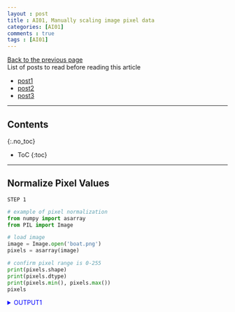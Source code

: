 ```yaml
---
layout : post
title : AI01, Manually scaling image pixel data
categories: [AI01]
comments : true
tags : [AI01]
---
```

[Back to the previous page](https://userdyk-github.github.io/Study.html) <br>
List of posts to read before reading this article
- <a href='https://userdyk-github.github.io/'>post1</a>
- <a href='https://userdyk-github.github.io/'>post2</a>
- <a href='https://userdyk-github.github.io/'>post3</a>

---

## Contents
{:.no_toc}

* ToC
{:toc}

<hr class="division1">


## **Normalize Pixel Values**

`STEP 1`
```python
# example of pixel normalization
from numpy import asarray
from PIL import Image

# load image
image = Image.open('boat.png')
pixels = asarray(image)

# confirm pixel range is 0-255
print(pixels.shape)
print(pixels.dtype)
print(pixels.min(), pixels.max())
pixels
```
<details markdown="1">
<summary class='jb-small' style="color:blue">OUTPUT1</summary>
<hr class='division3'>
<p>
    (856, 1280, 4)<br>
    uint8<br>
    0 255
</p>
```
array([[[221, 223, 226, 255],
        [210, 212, 215, 255],
        [191, 192, 195, 255],
        ...,
        [191, 192, 195, 255],
        [210, 212, 215, 255],
        [221, 223, 226, 255]],

       [[213, 215, 217, 255],
        [190, 192, 194, 255],
        [206, 207, 208, 255],
        ...,
        [206, 207, 208, 255],
        [190, 192, 194, 255],
        [213, 215, 217, 255]],

       [[199, 201, 204, 255],
        [196, 198, 199, 255],
        [236, 234, 236, 255],
        ...,
        [236, 234, 236, 255],
        [196, 198, 199, 255],
        [199, 201, 204, 255]],

       ...,

       [[193, 193, 193, 255],
        [180, 180, 180, 255],
        [151, 152, 152, 255],
        ...,
        [154, 154, 155, 255],
        [180, 180, 180, 255],
        [193, 193, 193, 255]],

       [[197, 197, 197, 255],
        [192, 192, 192, 255],
        [179, 179, 179, 255],
        ...,
        [179, 179, 179, 255],
        [192, 192, 192, 255],
        [197, 197, 197, 255]],

       [[198, 198, 198, 255],
        [196, 196, 196, 255],
        [192, 192, 192, 255],
        ...,
        [192, 192, 192, 255],
        [196, 196, 196, 255],
        [198, 198, 198, 255]]], dtype=uint8)
```
<hr class='division3'>
</details>

<br>

`STEP 2`
```python
# convert from integers to floats
pixels = pixels.astype('float32')

# normalize to the range 0-1
pixels /= 255.0

# confirm the normalization
print(pixels.min(), pixels.max())

pixels
```
<details markdown="1">
<summary class='jb-small' style="color:blue">OUTPUT2</summary>
<hr class='division3'>
<p>
    0.0 0.003921569
</p>
```
array([[[0.00339869, 0.00342945, 0.00347559, 0.00392157],
        [0.00322953, 0.00326028, 0.00330642, 0.00392157],
        [0.00293733, 0.00295271, 0.00299885, 0.00392157],
        ...,
        [0.00293733, 0.00295271, 0.00299885, 0.00392157],
        [0.00322953, 0.00326028, 0.00330642, 0.00392157],
        [0.00339869, 0.00342945, 0.00347559, 0.00392157]],

       [[0.00327566, 0.00330642, 0.00333718, 0.00392157],
        [0.00292195, 0.00295271, 0.00298347, 0.00392157],
        [0.00316801, 0.00318339, 0.00319877, 0.00392157],
        ...,
        [0.00316801, 0.00318339, 0.00319877, 0.00392157],
        [0.00292195, 0.00295271, 0.00298347, 0.00392157],
        [0.00327566, 0.00330642, 0.00333718, 0.00392157]],

       [[0.00306036, 0.00309112, 0.00313725, 0.00392157],
        [0.00301423, 0.00304498, 0.00306036, 0.00392157],
        [0.00362937, 0.00359862, 0.00362937, 0.00392157],
        ...,
        [0.00362937, 0.00359862, 0.00362937, 0.00392157],
        [0.00301423, 0.00304498, 0.00306036, 0.00392157],
        [0.00306036, 0.00309112, 0.00313725, 0.00392157]],

       ...,

       [[0.00296809, 0.00296809, 0.00296809, 0.00392157],
        [0.00276817, 0.00276817, 0.00276817, 0.00392157],
        [0.00232218, 0.00233756, 0.00233756, 0.00392157],
        ...,
        [0.00236832, 0.00236832, 0.0023837 , 0.00392157],
        [0.00276817, 0.00276817, 0.00276817, 0.00392157],
        [0.00296809, 0.00296809, 0.00296809, 0.00392157]],

       [[0.0030296 , 0.0030296 , 0.0030296 , 0.00392157],
        [0.00295271, 0.00295271, 0.00295271, 0.00392157],
        [0.00275279, 0.00275279, 0.00275279, 0.00392157],
        ...,
        [0.00275279, 0.00275279, 0.00275279, 0.00392157],
        [0.00295271, 0.00295271, 0.00295271, 0.00392157],
        [0.0030296 , 0.0030296 , 0.0030296 , 0.00392157]],

       [[0.00304498, 0.00304498, 0.00304498, 0.00392157],
        [0.00301423, 0.00301423, 0.00301423, 0.00392157],
        [0.00295271, 0.00295271, 0.00295271, 0.00392157],
        ...,
        [0.00295271, 0.00295271, 0.00295271, 0.00392157],
        [0.00301423, 0.00301423, 0.00301423, 0.00392157],
        [0.00304498, 0.00304498, 0.00304498, 0.00392157]]], dtype=float32)
```
<hr class='division3'>
</details>


<br><br><br>

<hr class="division2">


## **Center Pixel Values**

- <strong>Global Centering</strong>: Calculating and subtracting the mean pixel value <strong>across color channels</strong>. [mean:O, std:X]
- <strong>Local Centering</strong>: Calculating and subtracting the mean pixel value <strong>per color channel</strong>. [mean:O, std:O]

<br><br><br>


### ***Global Centering***

`STEP1`
```python
# example of global centering (subtract mean)
from numpy import asarray
from PIL import Image

# load image
image = Image.open('boat.png')
pixels = asarray(image)
pixels
```
<details markdown="1">
<summary class='jb-small' style="color:blue">OUTPUT</summary>
<hr class='division3'>
```
array([[[221, 223, 226, 255],
        [210, 212, 215, 255],
        [191, 192, 195, 255],
        ...,
        [191, 192, 195, 255],
        [210, 212, 215, 255],
        [221, 223, 226, 255]],

       [[213, 215, 217, 255],
        [190, 192, 194, 255],
        [206, 207, 208, 255],
        ...,
        [206, 207, 208, 255],
        [190, 192, 194, 255],
        [213, 215, 217, 255]],

       [[199, 201, 204, 255],
        [196, 198, 199, 255],
        [236, 234, 236, 255],
        ...,
        [236, 234, 236, 255],
        [196, 198, 199, 255],
        [199, 201, 204, 255]],

       ...,

       [[193, 193, 193, 255],
        [180, 180, 180, 255],
        [151, 152, 152, 255],
        ...,
        [154, 154, 155, 255],
        [180, 180, 180, 255],
        [193, 193, 193, 255]],

       [[197, 197, 197, 255],
        [192, 192, 192, 255],
        [179, 179, 179, 255],
        ...,
        [179, 179, 179, 255],
        [192, 192, 192, 255],
        [197, 197, 197, 255]],

       [[198, 198, 198, 255],
        [196, 196, 196, 255],
        [192, 192, 192, 255],
        ...,
        [192, 192, 192, 255],
        [196, 196, 196, 255],
        [198, 198, 198, 255]]], dtype=uint8)
```
<hr class='division3'>
</details>

<br>

`STEP2`
```python
# convert from integers to floats
pixels = pixels.astype('float32')
print(pixels.shape)

# calculate global mean across color channels
mean = pixels.mean()
print('Mean: %.3f'% mean)
print('Min: %.3f, Max: %.3f'% (pixels.min(), pixels.max()))

# global centering of pixels
pixels -= mean

# confirm it had the desired effect
mean = pixels.mean()
print('Mean: %.3f'% mean)
print('Min: %.3f, Max: %.3f'% (pixels.min(), pixels.max()))
pixels
```
<details markdown="1">
<summary class='jb-small' style="color:blue">OUTPUT</summary>
<hr class='division3'>
<p>
(856, 1280, 4)<br>
Mean: 184.501<br>
Min: 0.000, Max: 255.000<br>
Mean: -0.000<br>
Min: -184.501, Max: 70.499
</p>
```
array([[[ 36.49881,  38.49881,  41.49881,  70.49881],
        [ 25.49881,  27.49881,  30.49881,  70.49881],
        [  6.49881,   7.49881,  10.49881,  70.49881],
        ...,
        [  6.49881,   7.49881,  10.49881,  70.49881],
        [ 25.49881,  27.49881,  30.49881,  70.49881],
        [ 36.49881,  38.49881,  41.49881,  70.49881]],

       [[ 28.49881,  30.49881,  32.49881,  70.49881],
        [  5.49881,   7.49881,   9.49881,  70.49881],
        [ 21.49881,  22.49881,  23.49881,  70.49881],
        ...,
        [ 21.49881,  22.49881,  23.49881,  70.49881],
        [  5.49881,   7.49881,   9.49881,  70.49881],
        [ 28.49881,  30.49881,  32.49881,  70.49881]],

       [[ 14.49881,  16.49881,  19.49881,  70.49881],
        [ 11.49881,  13.49881,  14.49881,  70.49881],
        [ 51.49881,  49.49881,  51.49881,  70.49881],
        ...,
        [ 51.49881,  49.49881,  51.49881,  70.49881],
        [ 11.49881,  13.49881,  14.49881,  70.49881],
        [ 14.49881,  16.49881,  19.49881,  70.49881]],

       ...,

       [[  8.49881,   8.49881,   8.49881,  70.49881],
        [ -4.50119,  -4.50119,  -4.50119,  70.49881],
        [-33.50119, -32.50119, -32.50119,  70.49881],
        ...,
        [-30.50119, -30.50119, -29.50119,  70.49881],
        [ -4.50119,  -4.50119,  -4.50119,  70.49881],
        [  8.49881,   8.49881,   8.49881,  70.49881]],

       [[ 12.49881,  12.49881,  12.49881,  70.49881],
        [  7.49881,   7.49881,   7.49881,  70.49881],
        [ -5.50119,  -5.50119,  -5.50119,  70.49881],
        ...,
        [ -5.50119,  -5.50119,  -5.50119,  70.49881],
        [  7.49881,   7.49881,   7.49881,  70.49881],
        [ 12.49881,  12.49881,  12.49881,  70.49881]],

       [[ 13.49881,  13.49881,  13.49881,  70.49881],
        [ 11.49881,  11.49881,  11.49881,  70.49881],
        [  7.49881,   7.49881,   7.49881,  70.49881],
        ...,
        [  7.49881,   7.49881,   7.49881,  70.49881],
        [ 11.49881,  11.49881,  11.49881,  70.49881],
        [ 13.49881,  13.49881,  13.49881,  70.49881]]], dtype=float32)
```
<hr class='division3'>
</details>

<br><br><br>

---

### ***Local Centering***

`STEP1`
```python
# example of per-channel centering (subtract mean)
from numpy import asarray
from PIL import Image

# load image
image = Image.open('boat.png')
pixels = asarray(image)
print(pixels.shape)

# convert from integers to floats
pixels = pixels.astype('float32')
pixels
```
<details markdown="1">
<summary class='jb-small' style="color:blue">OUTPUT</summary>
<hr class='division3'>
<p>
    (856, 1280, 4)
</p>
```
array([[[221., 223., 226., 255.],
        [210., 212., 215., 255.],
        [191., 192., 195., 255.],
        ...,
        [191., 192., 195., 255.],
        [210., 212., 215., 255.],
        [221., 223., 226., 255.]],

       [[213., 215., 217., 255.],
        [190., 192., 194., 255.],
        [206., 207., 208., 255.],
        ...,
        [206., 207., 208., 255.],
        [190., 192., 194., 255.],
        [213., 215., 217., 255.]],

       [[199., 201., 204., 255.],
        [196., 198., 199., 255.],
        [236., 234., 236., 255.],
        ...,
        [236., 234., 236., 255.],
        [196., 198., 199., 255.],
        [199., 201., 204., 255.]],

       ...,

       [[193., 193., 193., 255.],
        [180., 180., 180., 255.],
        [151., 152., 152., 255.],
        ...,
        [154., 154., 155., 255.],
        [180., 180., 180., 255.],
        [193., 193., 193., 255.]],

       [[197., 197., 197., 255.],
        [192., 192., 192., 255.],
        [179., 179., 179., 255.],
        ...,
        [179., 179., 179., 255.],
        [192., 192., 192., 255.],
        [197., 197., 197., 255.]],

       [[198., 198., 198., 255.],
        [196., 196., 196., 255.],
        [192., 192., 192., 255.],
        ...,
        [192., 192., 192., 255.],
        [196., 196., 196., 255.],
        [198., 198., 198., 255.]]], dtype=float32)
```
<hr class='division3'>
</details>

<br>

`STEP2`
```python
# calculate per-channel means and standard deviations
means = pixels.mean(axis=(0,1), dtype='float64')
print('Means: %s' % means)
print('Mins: %s, Maxs: %s' % (pixels.min(axis=(0,1)), pixels.max(axis=(0,1))))

# per-channel centering of pixels
pixels -= means

# confirm it had the desired effect
means = pixels.mean(axis=(0,1), dtype='float64')
print('Means: %s' % means)
print('Mins: %s, Maxs: %s' % (pixels.min(axis=(0,1)), pixels.max(axis=(0,1))))
pixels
```
<details markdown="1">
<summary class='jb-small' style="color:blue">OUTPUT</summary>
<hr class='division3'>
<p>
    Means: [158.43480487 159.58662109 164.9829202  255.        ]<br>
    Mins: [  0.   0.   0. 255.], Maxs: [255. 255. 255. 255.]<br>
    Means: [-3.06365524e-07 -1.24562507e-06  4.88580506e-07  0.00000000e+00]<br>
    Mins: [-158.4348  -159.58662 -164.98293    0.     ], Maxs: [96.56519  95.413376 90.01708   0.      ]<br>
</p>
```
array([[[ 62.565197 ,  63.41338  ,  61.01708  ,   0.       ],
        [ 51.565197 ,  52.41338  ,  50.01708  ,   0.       ],
        [ 32.565197 ,  32.41338  ,  30.01708  ,   0.       ],
        ...,
        [ 32.565197 ,  32.41338  ,  30.01708  ,   0.       ],
        [ 51.565197 ,  52.41338  ,  50.01708  ,   0.       ],
        [ 62.565197 ,  63.41338  ,  61.01708  ,   0.       ]],

       [[ 54.565197 ,  55.41338  ,  52.01708  ,   0.       ],
        [ 31.565195 ,  32.41338  ,  29.01708  ,   0.       ],
        [ 47.565197 ,  47.41338  ,  43.01708  ,   0.       ],
        ...,
        [ 47.565197 ,  47.41338  ,  43.01708  ,   0.       ],
        [ 31.565195 ,  32.41338  ,  29.01708  ,   0.       ],
        [ 54.565197 ,  55.41338  ,  52.01708  ,   0.       ]],

       [[ 40.565197 ,  41.41338  ,  39.01708  ,   0.       ],
        [ 37.565197 ,  38.41338  ,  34.01708  ,   0.       ],
        [ 77.56519  ,  74.413376 ,  71.01708  ,   0.       ],
        ...,
        [ 77.56519  ,  74.413376 ,  71.01708  ,   0.       ],
        [ 37.565197 ,  38.41338  ,  34.01708  ,   0.       ],
        [ 40.565197 ,  41.41338  ,  39.01708  ,   0.       ]],

       ...,

       [[ 34.565197 ,  33.41338  ,  28.01708  ,   0.       ],
        [ 21.565195 ,  20.41338  ,  15.017079 ,   0.       ],
        [ -7.434805 ,  -7.5866213, -12.982921 ,   0.       ],
        ...,
        [ -4.434805 ,  -5.5866213,  -9.982921 ,   0.       ],
        [ 21.565195 ,  20.41338  ,  15.017079 ,   0.       ],
        [ 34.565197 ,  33.41338  ,  28.01708  ,   0.       ]],

       [[ 38.565197 ,  37.41338  ,  32.01708  ,   0.       ],
        [ 33.565197 ,  32.41338  ,  27.01708  ,   0.       ],
        [ 20.565195 ,  19.41338  ,  14.017079 ,   0.       ],
        ...,
        [ 20.565195 ,  19.41338  ,  14.017079 ,   0.       ],
        [ 33.565197 ,  32.41338  ,  27.01708  ,   0.       ],
        [ 38.565197 ,  37.41338  ,  32.01708  ,   0.       ]],

       [[ 39.565197 ,  38.41338  ,  33.01708  ,   0.       ],
        [ 37.565197 ,  36.41338  ,  31.01708  ,   0.       ],
        [ 33.565197 ,  32.41338  ,  27.01708  ,   0.       ],
        ...,
        [ 33.565197 ,  32.41338  ,  27.01708  ,   0.       ],
        [ 37.565197 ,  36.41338  ,  31.01708  ,   0.       ],
        [ 39.565197 ,  38.41338  ,  33.01708  ,   0.       ]]],
      dtype=float32)
```
<hr class='division3'>
</details>

<br><br><br>
`SUPPLEMENT1`
```python
import numpy as np
a = np.array([[1, 2], 
              [3, 4]])

print(a.shape)
print(np.mean(a))          # (1+2+3+4)/4 = 2.5
print(np.mean(a, axis=0))  # (1+3)/2 = 2, (2+4)/2 = 3
print(np.mean(a, axis=1))  # (1+2)/2 = 2.5, (3+4)/2 = 3.5
```
<details markdown="1">
<summary class='jb-small' style="color:blue">OUTPUT</summary>
<hr class='division3'>
<p>
    (2, 2)<br>
    2.5 <br>
    [2. 3.] <br>
    [1.5 3.5] 
</p>
<hr class='division3'>
</details>

<br>
`SUPPLEMENT2`
```python
import numpy as np
a = np.array([[[1, 2], 
               [3, 4]],
              
               [[5,6],
                [7,8]]])

print(a.shape)

print(np.mean(a),'\n\n')                # (1+2+3+4+5+6+7+8)/8



print(np.mean(a, axis=0))               # (1+5)/2 = 3, (2+6)/2 = 4
                                        # (3+7)/2 = 5, (4+8)/2 = 6
print(np.mean(a, axis=(0,1)))           # ([1+5]/2 + [3+7]/2)/2 = 4
                                        # ([2+6]/2 + [4+8]/2)/2 = 5
print(np.mean(a, axis=(0,2)),'\n\n')    # ([1+5]/2 + [2+6]/2)/2 = 3.5
                                        # ([3+7]/2 + [4+8]/2)/2 = 5.5



print(np.mean(a, axis=1))               # (1+3)/2 = 2, (2+4)/2 = 3
                                        # (5+7)/2 = 6, (6+8)/2 = 7
print(np.mean(a, axis=(1,0)))           # ([1+3]/2 + [5+7]/2)/2 = 4
                                        # ([2+4]/2 + [6+8]/2)/2 = 5
print(np.mean(a, axis=(1,2)),'\n\n')    # ([1+3]/2 + [2+4]/2)/2 = 2.5
                                        # ([5+7]/2 + [6+8]/2)/2 = 6.5



print(np.mean(a, axis=2))               # (1+2)/2 = 1.5, (3+4)/2 = 3.5
                                        # (5+6)/2 = 5.5, (7+8)/2 = 7.5
print(np.mean(a, axis=(2,0)))           # ([1+2]/2 + [5+6]/2)/2 = 3.5
                                        # ([3+4]/2 + [7+8]/2)/2 = 5.5
print(np.mean(a, axis=(2,1)),'\n\n')    # ([1+2]/2 + [3+4]/2)/2 = 2.5
                                        # ([5+6]/2 + [7+8]/2)/2 = 6.5
```
<details markdown="1">
<summary class='jb-small' style="color:blue">OUTPUT</summary>
<hr class='division3'>
<p>
    (2, 2, 2)<br>
    4.5 <br><br>


    [[3. 4.]<br>
     [5. 6.]]<br>
    [4. 5.]<br>
    [3.5 5.5] <br><br>


    [[2. 3.]<br>
     [6. 7.]]<br>
    [4. 5.]<br>
    [2.5 6.5] <br><br>


    [[1.5 3.5]<br>
     [5.5 7.5]]<br>
    [3.5 5.5]<br>
    [2.5 6.5] <br><br>

</p>
<hr class='division3'>
</details>


<br><br><br>


<hr class="division2">

## **Standardize Pixel Values**

***For consistency of the input data***, it may make more sense to standardize images per-channel using statistics calculated per minibatch or across the training dataset, if possible.
<br><br><br>


### ***Global Standardization***

```python
# example of global pixel standardization
from numpy import asarray
from PIL import Image

# load image
image = Image.open('boat.png')
pixels = asarray(image)

# convert from integers to floats
pixels = pixels.astype('float32')

# calculate global mean and standard deviation
mean, std = pixels.mean(), pixels.std()
print('Mean: %.3f, Standard Deviation: %.3f' % (mean, std))

# global standardization of pixels
pixels = (pixels - mean) / std

# confirm it had the desired effect
mean, std = pixels.mean(), pixels.std()
print('Mean: %.3f, Standard Deviation: %.3f' % (mean, std))
```
<details markdown="1">
<summary class='jb-small' style="color:blue">OUTPUT</summary>
<hr class='division3'>
<p>
    Mean: 184.501, Standard Deviation: 73.418<br>
    Mean: -0.000, Standard Deviation: 1.000
</p>
<hr class='division3'>
</details>

<br><br><br>

---

### ***Positive Global Standardization***

```python
# example of global pixel standardization shifted to positive domain
from numpy import asarray
from numpy import clip
from PIL import Image

# load image
image = Image.open('boat.png')
pixels = asarray(image)

# convert from integers to floats
pixels = pixels.astype('float32')

# calculate global mean and standard deviation
mean, std = pixels.mean(), pixels.std()
print('Mean: %.3f, Standard Deviation: %.3f' % (mean, std))

# global standardization of pixels
pixels = (pixels - mean) / std

# clip pixel values to [-1,1]
pixels = clip(pixels, -1.0, 1.0)

# shift from [-1,1] to [0,1] with 0.5 mean
pixels = (pixels + 1.0) / 2.0

# confirm it had the desired effect
mean, std = pixels.mean(), pixels.std()
print('Mean: %.3f, Standard Deviation: %.3f' % (mean, std))
print('Min: %.3f, Max: %.3f' % (pixels.min(), pixels.max()))
```
<details markdown="1">
<summary class='jb-small' style="color:blue">OUTPUT</summary>
<hr class='division3'>
```
Mean: 184.501, Standard Deviation: 73.418
[[[ 0.4971365   0.52437776  0.5652396   0.9602377 ]
  [ 0.34730968  0.3745509   0.41541278  0.9602377 ]
  [ 0.08851784  0.10213846  0.14300032  0.9602377 ]
  ...
  [ 0.08851784  0.10213846  0.14300032  0.9602377 ]
  [ 0.34730968  0.3745509   0.41541278  0.9602377 ]
  [ 0.4971365   0.52437776  0.5652396   0.9602377 ]]

 [[ 0.38817152  0.41541278  0.442654    0.9602377 ]
  [ 0.07489721  0.10213846  0.1293797   0.9602377 ]
  [ 0.29282716  0.3064478   0.32006842  0.9602377 ]
  ...
  [ 0.29282716  0.3064478   0.32006842  0.9602377 ]
  [ 0.07489721  0.10213846  0.1293797   0.9602377 ]
  [ 0.38817152  0.41541278  0.442654    0.9602377 ]]

 [[ 0.19748281  0.22472405  0.26558593  0.9602377 ]
  [ 0.15662095  0.1838622   0.19748281  0.9602377 ]
  [ 0.7014459   0.6742046   0.7014459   0.9602377 ]
  ...
  [ 0.7014459   0.6742046   0.7014459   0.9602377 ]
  [ 0.15662095  0.1838622   0.19748281  0.9602377 ]
  [ 0.19748281  0.22472405  0.26558593  0.9602377 ]]

 ...

 [[ 0.11575908  0.11575908  0.11575908  0.9602377 ]
  [-0.06130901 -0.06130901 -0.06130901  0.9602377 ]
  [-0.45630705 -0.44268644 -0.44268644  0.9602377 ]
  ...
  [-0.4154452  -0.4154452  -0.40182456  0.9602377 ]
  [-0.06130901 -0.06130901 -0.06130901  0.9602377 ]
  [ 0.11575908  0.11575908  0.11575908  0.9602377 ]]

 [[ 0.17024156  0.17024156  0.17024156  0.9602377 ]
  [ 0.10213846  0.10213846  0.10213846  0.9602377 ]
  [-0.07492963 -0.07492963 -0.07492963  0.9602377 ]
  ...
  [-0.07492963 -0.07492963 -0.07492963  0.9602377 ]
  [ 0.10213846  0.10213846  0.10213846  0.9602377 ]
  [ 0.17024156  0.17024156  0.17024156  0.9602377 ]]

 [[ 0.1838622   0.1838622   0.1838622   0.9602377 ]
  [ 0.15662095  0.15662095  0.15662095  0.9602377 ]
  [ 0.10213846  0.10213846  0.10213846  0.9602377 ]
  ...
  [ 0.10213846  0.10213846  0.10213846  0.9602377 ]
  [ 0.15662095  0.15662095  0.15662095  0.9602377 ]
  [ 0.1838622   0.1838622   0.1838622   0.9602377 ]]]
Mean: 0.563, Standard Deviation: 0.396
Min: 0.000, Max: 0.980
```
<hr class='division3'>
</details>

<br><br><br>

---

### ***Local Standardization***

```python
# example of per-channel pixel standardization
from numpy import asarray
from PIL import Image

# load image
image = Image.open('boat.png')
pixels = asarray(image)

# convert from integers to floats
pixels = pixels.astype('float32')

# calculate per-channel means and standard deviations
means = pixels.mean(axis=(0,1), dtype='float64')
stds = pixels.std(axis=(0,1), dtype='float64')
print('Means: %s, Stds: %s' % (means, stds))

# per-channel standardization of pixels
pixels = (pixels - means) / stds

# confirm it had the desired effect
means = pixels.mean(axis=(0,1), dtype='float64')
stds = pixels.std(axis=(0,1), dtype='float64')
print('Means: %s, Stds: %s' % (means, stds))
```
<details markdown="1">
<summary class='jb-small' style="color:blue">OUTPUT</summary>
<hr class='division3'>
<p>
    Means: [158.43480487 159.58662109 164.9829202  255.        ], Stds: [70.63586854 70.73750037 70.1171148   0.        ]<br>
    Means: [-3.98300453e-13 -1.93157989e-13  3.25967320e-13             nan], Stds: [ 1.  1.  1. nan]
</p>
<hr class='division3'>
</details>

<br><br><br>

<hr class="division1">

List of posts followed by this article
- [post1](https://userdyk-github.github.io/)
- <a href='https://userdyk-github.github.io/'>post2</a>
- <a href='https://userdyk-github.github.io/'>post3</a>

---

Reference
- [post1](https://userdyk-github.github.io/)
- <a href='https://userdyk-github.github.io/'>post2</a>
- <a href='https://userdyk-github.github.io/'>post3</a>

---

<details markdown="1">
<summary class='jb-small' style="color:blue">OUTPUT</summary>
<hr class='division3'>
<hr class='division3'>
</details>
